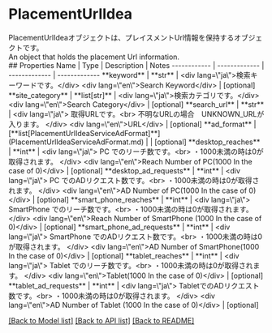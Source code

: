 # PlacementUrlIdea

<div lang=\"ja\">PlacementUrlIdeaオブジェクトは、プレイスメントUrl情報を保持するオブジェクトです。</div> <div lang=\"en\">An object that holds the placement Url information.</div> 
## Properties
Name | Type | Description | Notes
------------ | ------------- | ------------- | -------------
**keyword** | **str** | &lt;div lang&#x3D;\&quot;ja\&quot;&gt;検索キーワードです。&lt;/div&gt; &lt;div lang&#x3D;\&quot;en\&quot;&gt;Search Keyword&lt;/div&gt;  | [optional] 
**site_category** | **list[str]** | &lt;div lang&#x3D;\&quot;ja\&quot;&gt;検索カテゴリです。&lt;/div&gt; &lt;div lang&#x3D;\&quot;en\&quot;&gt;Search Category&lt;/div&gt;  | [optional] 
**search_url** | **str** | &lt;div lang&#x3D;\&quot;ja\&quot;&gt; 取得URLです。&lt;br&gt; 不明なURLの場合　UNKNOWN_URLが入ります。 &lt;/div&gt; &lt;div lang&#x3D;\&quot;en\&quot;&gt;URL&lt;/div&gt;  | [optional] 
**ad_format** | [**list[PlacementUrlIdeaServiceAdFormat]**](PlacementUrlIdeaServiceAdFormat.md) |  | [optional] 
**desktop_reaches** | **int** | &lt;div lang&#x3D;\&quot;ja\&quot;&gt; PC でのリーチ数です。&lt;br&gt; ・1000未満の時は0が取得されます。 &lt;/div&gt; &lt;div lang&#x3D;\&quot;en\&quot;&gt;Reach Number of PC(1000 In the case of 0)&lt;/div&gt;  | [optional] 
**desktop_ad_requests** | **int** | &lt;div lang&#x3D;\&quot;ja\&quot;&gt; PC でのADリクエスト数です。&lt;br&gt; ・1000未満の時は0が取得されます。 &lt;/div&gt; &lt;div lang&#x3D;\&quot;en\&quot;&gt;AD Number of PC(1000 In the case of 0)&lt;/div&gt;  | [optional] 
**smart_phone_reaches** | **int** | &lt;div lang&#x3D;\&quot;ja\&quot;&gt; SmartPhone でのリーチ数です。&lt;br&gt; ・1000未満の時は0が取得されます。 &lt;/div&gt; &lt;div lang&#x3D;\&quot;en\&quot;&gt;Reach Number of SmartPhone (1000 In the case of 0)&lt;/div&gt;  | [optional] 
**smart_phone_ad_requests** | **int** | &lt;div lang&#x3D;\&quot;ja\&quot;&gt; SmartPhone でのADリクエスト数です。&lt;br&gt; ・1000未満の時は0が取得されます。 &lt;/div&gt; &lt;div lang&#x3D;\&quot;en\&quot;&gt;AD Number of SmartPhone(1000 In the case of 0)&lt;/div&gt;  | [optional] 
**tablet_reaches** | **int** | &lt;div lang&#x3D;\&quot;ja\&quot;&gt; Tablet でのリーチ数です。&lt;br&gt; ・1000未満の時は0が取得されます。 &lt;/div&gt; &lt;div lang&#x3D;\&quot;en\&quot;&gt;Tablet(1000 In the case of 0)&lt;/div&gt;  | [optional] 
**tablet_ad_requests** | **int** | &lt;div lang&#x3D;\&quot;ja\&quot;&gt; TabletでのADリクエスト数です。&lt;br&gt; ・1000未満の時は0が取得されます。 &lt;/div&gt; &lt;div lang&#x3D;\&quot;en\&quot;&gt;AD Number of Tablet (1000 In the case of 0)&lt;/div&gt;  | [optional] 

[[Back to Model list]](../README.md#documentation-for-models) [[Back to API list]](../README.md#documentation-for-api-endpoints) [[Back to README]](../README.md)


